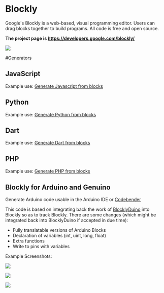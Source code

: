 # Blockly

Google's Blockly is a web-based, visual programming editor.  Users can drag
blocks together to build programs.  All code is free and open source.

**The project page is https://developers.google.com/blockly/**

![](https://developers.google.com/blockly/sample.png)

#Generators
## JavaScript
Example use: [Generate Javascript from blocks](https://blockly-demo.appspot.com/static/demos/code/index.html)
## Python
Example use: [Generate Python from blocks](https://blockly-demo.appspot.com/static/demos/code/index.html)
## Dart
Example use: [Generate Dart from blocks](https://blockly-demo.appspot.com/static/demos/code/index.html)
## PHP
Example use: [Generate PHP from blocks](https://blockly-demo.appspot.com/static/demos/code/index.html)
## Blockly for Arduino and Genuino
Generate Arduino code usable in the Arduino IDE or [Codebender](http://Codebender.cc)

This code is based on integrating back the work of [BlocklyDuino](https://github.com/BlocklyDuino/BlocklyDuino) into Blockly so as to track Blockly. There are some changes (which might be integrated back into BlocklyDuino if accepted in due time):
+ Fully translatable versions of Arduino Blocks
+ Declaration of variables (int, uint, long, float)
+ Extra functions
+ Write to pins with variables

Example Screenshots:

![](https://github.com/ingegno/Blockly4Arduino/blob/master/doc/blockly_ex1.png?raw=true)

![](https://github.com/ingegno/Blockly4Arduino/blob/master/doc/blockly_ex2.png?raw=true)

![](https://github.com/ingegno/Blockly4Arduino/blob/master/doc/blockly_ex3.png?raw=true)

